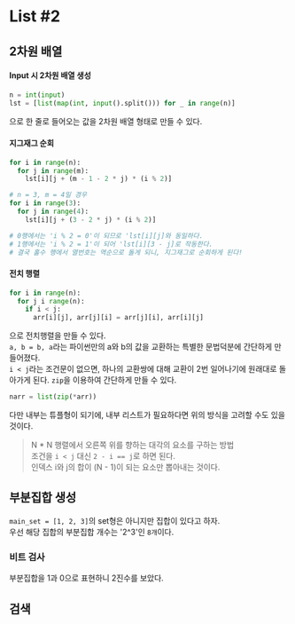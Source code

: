 # List #2
## 2차원 배열
  #### Input 시 2차원 배열 생성
  ```python
  n = int(input)
  lst = [list(map(int, input().split())) for _ in range(n)]
  ```
  으로 한 줄로 들어오는 값을 2차원 배열 형태로 만들 수 있다.

  #### 지그재그 순회
  ```python
  for i in range(n):
    for j in range(m):
      lst[i][j + (m - 1 - 2 * j) * (i % 2)]

  # n = 3, m = 4일 경우
  for i in range(3):
    for j in range(4):
      lst[i][j + (3 - 2 * j) * (i % 2)]
  
  # 0행에서는 'i % 2 = 0'이 되므로 'lst[i][j]와 동일하다.
  # 1행에서는 'i % 2 = 1'이 되어 'lst[i][3 - j]로 작동한다.
  # 결국 홀수 행에서 열번호는 역순으로 돌게 되니, 지그재그로 순회하게 된다!
  ```

  #### 전치 행렬
  ```python
  for i in range(n):
    for j i range(n):
      if i < j:
        arr[i][j], arr[j][i] = arr[j][i], arr[i][j]
  ```
  으로 전치행렬을 만들 수 있다.<br>
  `a, b = b, a`라는 파이썬만의 a와 b의 값을 교환하는 특별한 문법덕분에 간단하게 만들어졌다.<br>
  `i < j`라는 조건문이 없으면, 하나의 교환쌍에 대해 교환이 2번 일어나기에 원래대로 돌아가게 된다.
  `zip`을 이용하여 간단하게 만들 수 있다.
  ```python
  narr = list(zip(*arr))
  ```
  다만 내부는 튜플형이 되기에, 내부 리스트가 필요하다면 위의 방식을 고려할 수도 있을 것이다.

  > N * N 행렬에서 오른쪽 위를 향하는 대각의 요소를 구하는 방법<br>
  > 조건을 `i < j` 대신 `2 - i == j`로 하면 된다.<br>
  > 인덱스 i와 j의 합이 (N - 1)이 되는 요소만 뽑아내는 것이다.

## 부분집합 생성
`main_set = [1, 2, 3]`의 set형은 아니지만 집합이 있다고 하자.<br>
우선 해당 집합의 부분집합 개수는 '2^3'인 `8개`이다.

### 비트 검사
부분집합을 1과 0으로 표현하니 2진수를 보았다.


## 검색